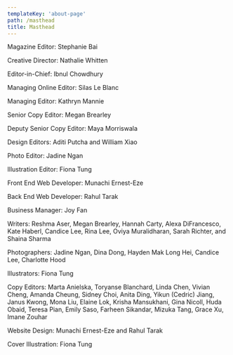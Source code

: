 ```yaml
---
templateKey: 'about-page'
path: /masthead
title: Masthead
---
```

Magazine Editor: Stephanie Bai

Creative Director: Nathalie Whitten

Editor-in-Chief: Ibnul Chowdhury

Managing Online Editor: Silas Le Blanc

Managing Editor: Kathryn Mannie

Senior Copy Editor: Megan Brearley

Deputy Senior Copy Editor: Maya Morriswala

Design Editors: Aditi Putcha and William Xiao

Photo Editor: Jadine Ngan

Illustration Editor: Fiona Tung

Front End Web Developer: Munachi Ernest-Eze

Back End Web Developer: Rahul Tarak

Business Manager: Joy Fan

Writers: Reshma Aser, Megan Brearley, Hannah Carty, Alexa DiFrancesco, Kate Haberl, Candice Lee, Rina Lee, Oviya Muralidharan, Sarah Richter, and Shaina Sharma

Photographers: Jadine Ngan, Dina Dong, Hayden Mak Long Hei, Candice Lee, Charlotte Hood 

Illustrators: Fiona Tung

Copy Editors: Marta Anielska, Toryanse Blanchard, Linda Chen, Vivian Cheng, Amanda Cheung, Sidney Choi, Anita Ding, Yikun (Cedric) Jiang, Janus Kwong, Mona Liu, Elaine Lok, Krisha Mansukhani, Gina Nicoll, Huda Obaid, Teresa Pian, Emily Saso, Farheen Sikandar, Mizuka Tang, Grace Xu, Imane Zouhar

Website Design: Munachi Ernest-Eze and Rahul Tarak

Cover Illustration: Fiona Tung
